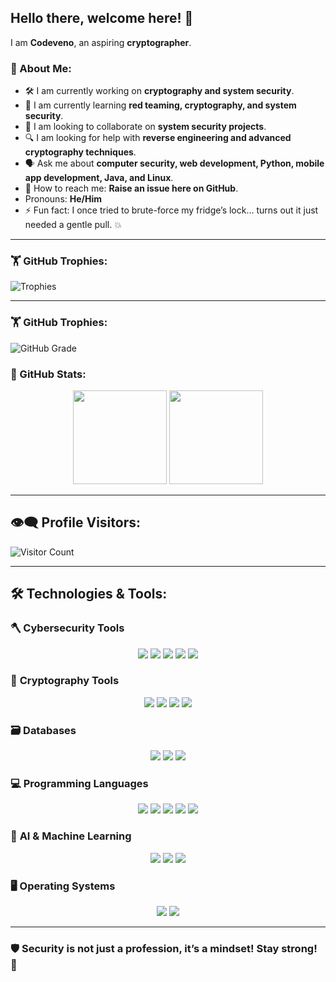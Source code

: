 ## Hello there, welcome here! 💪

I am **Codeveno**, an aspiring **cryptographer**.  

### 🦾 About Me:
- 🛠️ I am currently working on **cryptography and system security**.  
- 🧠 I am currently learning **red teaming, cryptography, and system security**.  
- 🤝 I am looking to collaborate on **system security projects**.  
- 🔍 I am looking for help with **reverse engineering and advanced cryptography techniques**.  
- 🗣️ Ask me about **computer security, web development, Python, mobile app development, Java, and Linux**.  
- 📨 How to reach me: **Raise an issue here on GitHub**.  
- Pronouns: **He/Him**  
- ⚡ Fun fact: I once tried to brute-force my fridge’s lock… turns out it just needed a gentle pull. 💥  

---

### 🏋️ GitHub Trophies:
![Trophies](https://github-profile-trophy.vercel.app/?username=codeveno&theme=onedark&column=7)  


---

### 🏋️ GitHub Trophies:
  ![GitHub Grade](https://github-readme-stats.vercel.app/api?username=codeveno&show_icons=true&theme=radical&custom_title=Performance+Grade)

### 🚀 GitHub Stats:

<p align="center">
    <img src="https://streak-stats.demolab.com?user=codeveno&theme=radical&hide_border=true" height="150">
  <img src="https://github-readme-stats.vercel.app/api/top-langs/?username=codeveno&layout=compact&theme=radical" height="150">
</p>

---

## 👁️‍🗨️ Profile Visitors:
![Visitor Count](https://komarev.com/ghpvc/?username=codeveno&color=blue)

---

## 🛠️ Technologies & Tools:

### 🪓 **Cybersecurity Tools**  
<p align="center">
  <img src="https://img.shields.io/badge/Metasploit-000000?style=for-the-badge&logo=metasploit&logoColor=white">
  <img src="https://img.shields.io/badge/Wireshark-1679A7?style=for-the-badge&logo=wireshark&logoColor=white">
  <img src="https://img.shields.io/badge/Burp_Suite-FF7139?style=for-the-badge&logo=burp-suite&logoColor=white">
  <img src="https://img.shields.io/badge/Nmap-039BE5?style=for-the-badge&logo=nmap&logoColor=white">
  <img src="https://img.shields.io/badge/Bettercap-ED1C24?style=for-the-badge&logo=linux&logoColor=white">
</p>

### 🔐 **Cryptography Tools**  
<p align="center">
  <img src="https://img.shields.io/badge/GnuPG-0093DD?style=for-the-badge&logo=gnupg&logoColor=white">
  <img src="https://img.shields.io/badge/OpenSSL-721412?style=for-the-badge&logo=openssl&logoColor=white">
  <img src="https://img.shields.io/badge/Hashcat-EE4C2C?style=for-the-badge&logo=hashcat&logoColor=white">
  <img src="https://img.shields.io/badge/VeraCrypt-0078D7?style=for-the-badge&logo=veracrypt&logoColor=white">
</p>

### 🗃️ **Databases**  
<p align="center">
  <img src="https://img.shields.io/badge/MySQL-4479A1?style=for-the-badge&logo=mysql&logoColor=white">
  <img src="https://img.shields.io/badge/PostgreSQL-336791?style=for-the-badge&logo=postgresql&logoColor=white">
  <img src="https://img.shields.io/badge/MongoDB-47A248?style=for-the-badge&logo=mongodb&logoColor=white">
</p>

### 💻 **Programming Languages**  
<p align="center">
  <img src="https://img.shields.io/badge/Python-3776AB?style=for-the-badge&logo=python&logoColor=white">
  <img src="https://img.shields.io/badge/Java-007396?style=for-the-badge&logo=java&logoColor=white">
  <img src="https://img.shields.io/badge/C-00599C?style=for-the-badge&logo=c&logoColor=white">
  <img src="https://img.shields.io/badge/JavaScript-F7DF1E?style=for-the-badge&logo=javascript&logoColor=black">
  <img src="https://img.shields.io/badge/Bash-4EAA25?style=for-the-badge&logo=gnu-bash&logoColor=white">
</p>

### 🤖 **AI & Machine Learning**  
<p align="center">
  <img src="https://img.shields.io/badge/TensorFlow-FF6F00?style=for-the-badge&logo=tensorflow&logoColor=white">
  <img src="https://img.shields.io/badge/PyTorch-EE4C2C?style=for-the-badge&logo=pytorch&logoColor=white">
  <img src="https://img.shields.io/badge/OpenCV-5C3EE8?style=for-the-badge&logo=opencv&logoColor=white">
</p>

### 🖥️ **Operating Systems**  
<p align="center">
  <img src="https://img.shields.io/badge/Linux-FCC624?style=for-the-badge&logo=linux&logoColor=black">
  <img src="https://img.shields.io/badge/Windows-0078D6?style=for-the-badge&logo=windows&logoColor=white">
</p>

---

### **🛡️ Security is not just a profession, it’s a mindset! Stay strong! 💪**
